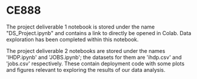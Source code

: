 # CE888
The project deliverable 1 notebook is stored under the name "DS_Project.ipynb" and contains a link to directly be opened in Colab. Data exploration has been completed within this notebook.

The project deliverable 2 notebooks are stored under the names 'IHDP.ipynb' and 'JOBS.ipynb'; the datasets for them are 'ihdp.csv' and 'jobs.csv' respectively.
These contain deployment code with some plots and figures relevant to exploring the results of our data analysis.
